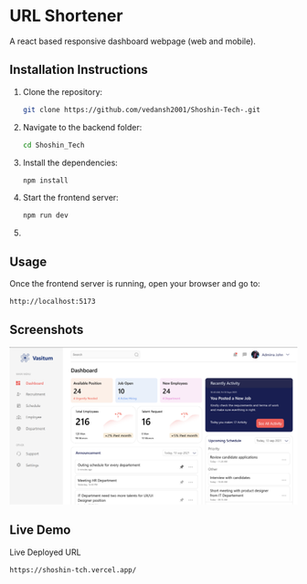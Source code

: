 # URL Shortener

A react based responsive dashboard webpage (web and mobile).


</div>


## Installation Instructions

1. Clone the repository:

   ```bash
   git clone https://github.com/vedansh2001/Shoshin-Tech-.git
2. Navigate to the backend folder:

   ```bash
   cd Shoshin_Tech
3. Install the dependencies:

   ```bash
   npm install
4. Start the frontend server:

   ```bash
   npm run dev
5. 
## Usage
Once the frontend server is running, open your browser and go to:

   ```bash
   http://localhost:5173
   ```


## Screenshots
![App Screenshot](public/ShoshinTech.png)

## Live Demo
Live Deployed URL

```bash
https://shoshin-tch.vercel.app/
```